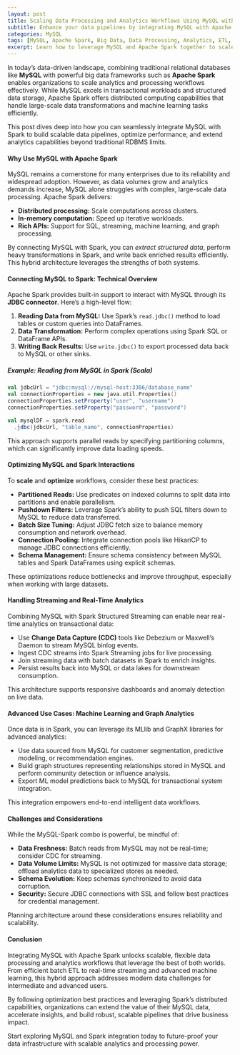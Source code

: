 ```yaml
---
layout: post
title: Scaling Data Processing and Analytics Workflows Using MySQL with Apache Spark
subtitle: Enhance your data pipelines by integrating MySQL with Apache Spark for scalable analytics and efficient processing
categories: MySQL
tags: [MySQL, Apache Spark, Big Data, Data Processing, Analytics, ETL, SQL, Data Engineering]
excerpt: Learn how to leverage MySQL and Apache Spark together to scale data processing and analytics workflows. This technical guide explores integration strategies, performance optimization, and best practices for intermediate and advanced users.
---
```

In today’s data-driven landscape, combining traditional relational databases like **MySQL** with powerful big data frameworks such as **Apache Spark** enables organizations to scale analytics and processing workflows effectively. While MySQL excels in transactional workloads and structured data storage, Apache Spark offers distributed computing capabilities that handle large-scale data transformations and machine learning tasks efficiently.

This post dives deep into how you can seamlessly integrate MySQL with Spark to build scalable data pipelines, optimize performance, and extend analytics capabilities beyond traditional RDBMS limits.

#### Why Use MySQL with Apache Spark

MySQL remains a cornerstone for many enterprises due to its reliability and widespread adoption. However, as data volumes grow and analytics demands increase, MySQL alone struggles with complex, large-scale data processing. Apache Spark delivers:

- **Distributed processing:** Scale computations across clusters.
- **In-memory computation:** Speed up iterative workloads.
- **Rich APIs:** Support for SQL, streaming, machine learning, and graph processing.

By connecting MySQL with Spark, you can *extract structured data*, perform heavy transformations in Spark, and write back enriched results efficiently. This hybrid architecture leverages the strengths of both systems.

#### Connecting MySQL to Spark: Technical Overview

Apache Spark provides built-in support to interact with MySQL through its **JDBC connector**. Here’s a high-level flow:

1. **Reading Data from MySQL:** Use Spark’s `read.jdbc()` method to load tables or custom queries into DataFrames.
2. **Data Transformation:** Perform complex operations using Spark SQL or DataFrame APIs.
3. **Writing Back Results:** Use `write.jdbc()` to export processed data back to MySQL or other sinks.

##### Example: Reading from MySQL in Spark (Scala)

```scala
val jdbcUrl = "jdbc:mysql://mysql-host:3306/database_name"
val connectionProperties = new java.util.Properties()
connectionProperties.setProperty("user", "username")
connectionProperties.setProperty("password", "password")

val mysqlDF = spark.read
  .jdbc(jdbcUrl, "table_name", connectionProperties)
```

This approach supports parallel reads by specifying partitioning columns, which can significantly improve data loading speeds.

#### Optimizing MySQL and Spark Interactions

To **scale** and **optimize** workflows, consider these best practices:

- **Partitioned Reads:** Use predicates on indexed columns to split data into partitions and enable parallelism.
- **Pushdown Filters:** Leverage Spark’s ability to push SQL filters down to MySQL to reduce data transferred.
- **Batch Size Tuning:** Adjust JDBC fetch size to balance memory consumption and network overhead.
- **Connection Pooling:** Integrate connection pools like HikariCP to manage JDBC connections efficiently.
- **Schema Management:** Ensure schema consistency between MySQL tables and Spark DataFrames using explicit schemas.

These optimizations reduce bottlenecks and improve throughput, especially when working with large datasets.

#### Handling Streaming and Real-Time Analytics

Combining MySQL with Spark Structured Streaming can enable near real-time analytics on transactional data:

- Use **Change Data Capture (CDC)** tools like Debezium or Maxwell’s Daemon to stream MySQL binlog events.
- Ingest CDC streams into Spark Streaming jobs for live processing.
- Join streaming data with batch datasets in Spark to enrich insights.
- Persist results back into MySQL or data lakes for downstream consumption.

This architecture supports responsive dashboards and anomaly detection on live data.

#### Advanced Use Cases: Machine Learning and Graph Analytics

Once data is in Spark, you can leverage its MLlib and GraphX libraries for advanced analytics:

- Use data sourced from MySQL for customer segmentation, predictive modeling, or recommendation engines.
- Build graph structures representing relationships stored in MySQL and perform community detection or influence analysis.
- Export ML model predictions back to MySQL for transactional system integration.

This integration empowers end-to-end intelligent data workflows.

#### Challenges and Considerations

While the MySQL-Spark combo is powerful, be mindful of:

- **Data Freshness:** Batch reads from MySQL may not be real-time; consider CDC for streaming.
- **Data Volume Limits:** MySQL is not optimized for massive data storage; offload analytics data to specialized stores as needed.
- **Schema Evolution:** Keep schemas synchronized to avoid data corruption.
- **Security:** Secure JDBC connections with SSL and follow best practices for credential management.

Planning architecture around these considerations ensures reliability and scalability.

#### Conclusion

Integrating MySQL with Apache Spark unlocks scalable, flexible data processing and analytics workflows that leverage the best of both worlds. From efficient batch ETL to real-time streaming and advanced machine learning, this hybrid approach addresses modern data challenges for intermediate and advanced users.

By following optimization best practices and leveraging Spark’s distributed capabilities, organizations can extend the value of their MySQL data, accelerate insights, and build robust, scalable pipelines that drive business impact.

Start exploring MySQL and Spark integration today to future-proof your data infrastructure with scalable analytics and processing power.
